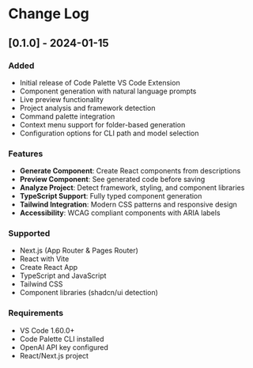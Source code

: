 # Change Log

## [0.1.0] - 2024-01-15

### Added
- Initial release of Code Palette VS Code Extension
- Component generation with natural language prompts
- Live preview functionality
- Project analysis and framework detection
- Command palette integration
- Context menu support for folder-based generation
- Configuration options for CLI path and model selection

### Features
- **Generate Component**: Create React components from descriptions
- **Preview Component**: See generated code before saving
- **Analyze Project**: Detect framework, styling, and component libraries
- **TypeScript Support**: Fully typed component generation
- **Tailwind Integration**: Modern CSS patterns and responsive design
- **Accessibility**: WCAG compliant components with ARIA labels

### Supported
- Next.js (App Router & Pages Router)
- React with Vite
- Create React App
- TypeScript and JavaScript
- Tailwind CSS
- Component libraries (shadcn/ui detection)

### Requirements
- VS Code 1.60.0+
- Code Palette CLI installed
- OpenAI API key configured
- React/Next.js project